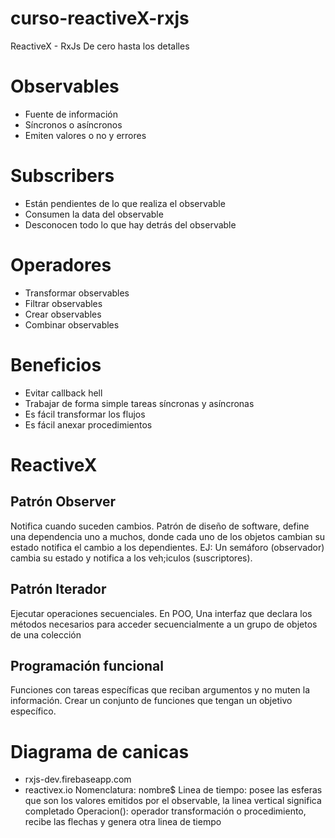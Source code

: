# curso-reactiveX-rxjs
ReactiveX - RxJs De cero hasta los detalles

# Observables
* Fuente de información
* Síncronos o asíncronos
* Emiten valores o no y errores

# Subscribers
* Están pendientes de lo que realiza el observable
* Consumen la data del observable
* Desconocen todo lo que hay detrás del observable

# Operadores
* Transformar observables
* Filtrar observables
* Crear observables
* Combinar observables

# Beneficios
* Evitar callback hell
* Trabajar de forma simple tareas síncronas y asíncronas
* Es fácil transformar los flujos
* Es fácil anexar procedimientos

# ReactiveX
## Patrón Observer
Notifica cuando suceden cambios.
Patrón de diseño de software, define una dependencia uno a muchos, donde cada uno de los objetos cambian su estado notifica el cambio a los dependientes. EJ: Un semáforo (observador) cambia su estado y notifica a los veh;iculos (suscriptores).
## Patrón Iterador
Ejecutar operaciones secuenciales.
En POO, Una interfaz que declara los métodos necesarios para acceder secuencialmente a un grupo de objetos de una colección
## Programación funcional
Funciones con tareas específicas que reciban argumentos y no muten la información.
Crear un conjunto de funciones que tengan un objetivo específico.

# Diagrama de canicas
* rxjs-dev.firebaseapp.com
* reactivex.io
Nomenclatura: nombre$
Linea de tiempo: posee las esferas que son los valores emitidos por el observable, la linea vertical significa completado
Operacion(): operador transformación o procedimiento, recibe las flechas y genera otra linea de tiempo
